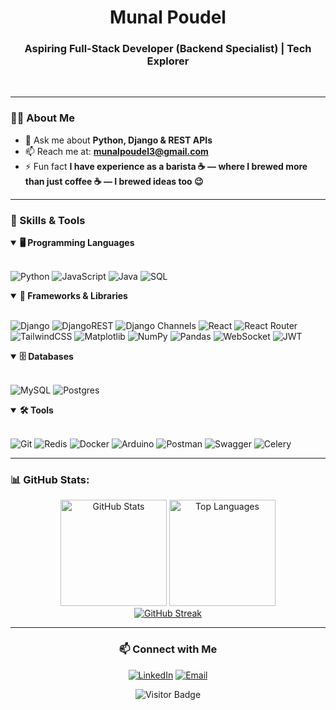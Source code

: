 <h1 align="center">Munal Poudel</h1>

<h3 align="center">Aspiring Full-Stack Developer (Backend Specialist) | Tech Explorer</h3><br>

---

### 👨‍💻 About Me

<!-- - 🌱 Currently exploring **Django Channels** and **Docker 🐳** -->
- 💬 Ask me about **Python, Django & REST APIs**
- 📫 Reach me at: **munalpoudel3@gmail.com**
- ⚡ Fun fact **I have experience as a barista ☕ — where I brewed more than just coffee ☕ — I brewed ideas too 😉**<br>

---

### 🧠 Skills & Tools

<details open>
<summary><b>🖥️ Programming Languages</b></summary>
<br> 
  
![Python](https://img.shields.io/badge/python-3670A0?style=for-the-badge&logo=python&logoColor=ffdd54)
![JavaScript](https://img.shields.io/badge/javascript-%23323330.svg?style=for-the-badge&logo=javascript&logoColor=%23F7DF1E) ![Java](https://img.shields.io/badge/java-%23ED8B00.svg?style=for-the-badge&logo=openjdk&logoColor=white) ![SQL](https://img.shields.io/badge/SQL-4479A1?style=for-the-badge&logo=mysql&logoColor=white)
</details>

<details open>
<summary><b>🧱 Frameworks & Libraries</b></summary>
<br>
  
![Django](https://img.shields.io/badge/django-%23092E20.svg?style=for-the-badge&logo=django&logoColor=white) ![DjangoREST](https://img.shields.io/badge/DJANGO-REST-ff1709?style=for-the-badge&logo=django&logoColor=white&color=ff1709&labelColor=gray) ![Django Channels](https://img.shields.io/badge/Django%20Channels-44B78B?style=for-the-badge&logo=django&logoColor=white) ![React](https://img.shields.io/badge/react-%2320232a.svg?style=for-the-badge&logo=react&logoColor=%2361DAFB) ![React Router](https://img.shields.io/badge/React_Router-CA4245?style=for-the-badge&logo=react-router&logoColor=white) ![TailwindCSS](https://img.shields.io/badge/tailwindcss-%2338B2AC.svg?style=for-the-badge&logo=tailwind-css&logoColor=white) ![Matplotlib](https://img.shields.io/badge/Matplotlib-%23ffffff.svg?style=for-the-badge&logo=Matplotlib&logoColor=black) ![NumPy](https://img.shields.io/badge/numpy-%23013243.svg?style=for-the-badge&logo=numpy&logoColor=white) ![Pandas](https://img.shields.io/badge/pandas-%23150458.svg?style=for-the-badge&logo=pandas&logoColor=white) ![WebSocket](https://img.shields.io/badge/WebSocket-007ACC?style=for-the-badge&logoColor=white) ![JWT](https://img.shields.io/badge/JWT-000000?style=for-the-badge&logo=JSON%20web%20tokens&logoColor=white) 


</details>

<details open>
<summary><b>🗄️ Databases</b></summary>
<br>
  
![MySQL](https://img.shields.io/badge/mysql-4479A1.svg?style=for-the-badge&logo=mysql&logoColor=white) ![Postgres](https://img.shields.io/badge/postgres-%23316192.svg?style=for-the-badge&logo=postgresql&logoColor=white) 
</details>

<details open>
<summary><b>🛠️ Tools</b></summary>
<br>

![Git](https://img.shields.io/badge/git-%23F05033.svg?style=for-the-badge&logo=git&logoColor=white) ![Redis](https://img.shields.io/badge/redis-DC382D.svg?style=for-the-badge&logo=redis&logoColor=white) ![Docker](https://img.shields.io/badge/docker-%230db7ed.svg?style=for-the-badge&logo=docker&logoColor=white) ![Arduino](https://img.shields.io/badge/-Arduino-00979D?style=for-the-badge&logo=Arduino&logoColor=white) ![Postman](https://img.shields.io/badge/Postman-FF6C37?style=for-the-badge&logo=postman&logoColor=white) ![Swagger](https://img.shields.io/badge/Swagger-85EA2D?style=for-the-badge&logo=swagger&logoColor=black) ![Celery](https://img.shields.io/badge/Celery-37814A?style=for-the-badge&logo=celery&logoColor=white)

</details>

---

### 📊 GitHub Stats:
<div align="center">
  <img src="https://github-readme-stats.vercel.app/api?username=munal777&show_icons=true&theme=tokyonight&hide_border=true&count_private=true&bg_color=0D1117" alt="GitHub Stats" height="170">
  <img src="https://github-readme-stats.vercel.app/api/top-langs/?username=munal777&layout=compact&theme=tokyonight&hide_border=true&bg_color=0D1117" alt="Top Languages" height="170">
</div>

<div align="center">
  <a href="https://github.com/munal777">
    <img src="https://github-readme-streak-stats-phi-opal.vercel.app/?user=munal777&theme=tokyonight&hide_border=true&background=0D1117&ring=ff3860&fire=ff3860&currStreakLabel=ff3860" alt="GitHub Streak"/>
  </a>
</div>

---

<div align="center">
  
### 📫 Connect with Me
[![LinkedIn](https://img.shields.io/badge/LinkedIn-%230077B5.svg?logo=linkedin&logoColor=white)](https://linkedin.com/in/munal-poudel-7b8954249/)
[![Email](https://img.shields.io/badge/Email-D14836?logo=gmail&logoColor=white)](mailto:munalpoudel3@gmail.com)

</div>

<p align="center">
  <img src="https://visitor-badge.laobi.icu/badge?page_id=munal777" alt="Visitor Badge" />
</p>


